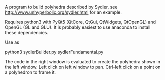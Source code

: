 A program to build polyhedra described by Sydler, see http://www.unhyperbolic.org/sydler.html for an example.

Requires python3 with PyQt5 (QtCore, QtGui, QtWidgets, QtOpenGL) and OpenGL (GL and GLU).
It is probably easiest to use anaconda to install these dependencies.

Use as

python3 sydlerBuilder.py sydlerFundamental.py

The code in the right window is evaluated to create the polyhedra shown in the left window.
Left click on left window to pan. Ctrl-left click on a point on a polyhedron to frame it.
